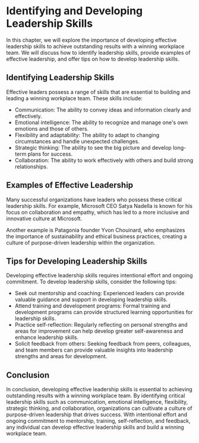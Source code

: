 Identifying and Developing Leadership Skills
===============================================================================================

In this chapter, we will explore the importance of developing effective leadership skills to achieve outstanding results with a winning workplace team. We will discuss how to identify leadership skills, provide examples of effective leadership, and offer tips on how to develop leadership skills.

Identifying Leadership Skills
-----------------------------

Effective leaders possess a range of skills that are essential to building and leading a winning workplace team. These skills include:

* Communication: The ability to convey ideas and information clearly and effectively.
* Emotional intelligence: The ability to recognize and manage one's own emotions and those of others.
* Flexibility and adaptability: The ability to adapt to changing circumstances and handle unexpected challenges.
* Strategic thinking: The ability to see the big picture and develop long-term plans for success.
* Collaboration: The ability to work effectively with others and build strong relationships.

Examples of Effective Leadership
--------------------------------

Many successful organizations have leaders who possess these critical leadership skills. For example, Microsoft CEO Satya Nadella is known for his focus on collaboration and empathy, which has led to a more inclusive and innovative culture at Microsoft.

Another example is Patagonia founder Yvon Chouinard, who emphasizes the importance of sustainability and ethical business practices, creating a culture of purpose-driven leadership within the organization.

Tips for Developing Leadership Skills
-------------------------------------

Developing effective leadership skills requires intentional effort and ongoing commitment. To develop leadership skills, consider the following tips:

* Seek out mentorship and coaching: Experienced leaders can provide valuable guidance and support in developing leadership skills.
* Attend training and development programs: Formal training and development programs can provide structured learning opportunities for leadership skills.
* Practice self-reflection: Regularly reflecting on personal strengths and areas for improvement can help develop greater self-awareness and enhance leadership skills.
* Solicit feedback from others: Seeking feedback from peers, colleagues, and team members can provide valuable insights into leadership strengths and areas for development.

Conclusion
----------

In conclusion, developing effective leadership skills is essential to achieving outstanding results with a winning workplace team. By identifying critical leadership skills such as communication, emotional intelligence, flexibility, strategic thinking, and collaboration, organizations can cultivate a culture of purpose-driven leadership that drives success. With intentional effort and ongoing commitment to mentorship, training, self-reflection, and feedback, any individual can develop effective leadership skills and build a winning workplace team.
